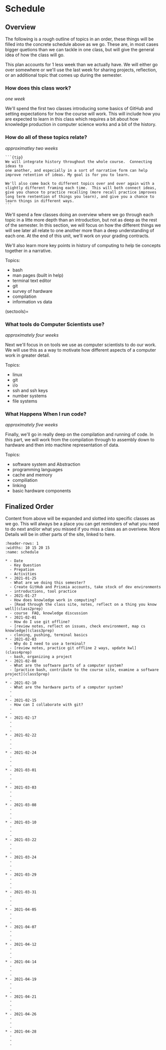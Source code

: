 # Schedule



## Overview

The following is a rough outline of topics in an order, these things will be filled into the concrete schedule above  as we go.  These are, in most cases bigger quetions than we can tackle in one class, but will give the general idea of how the class will go.  

This plan accounts for 1 less week than we actually have.  We will either go over somewhere or we'll use the last week for sharing projects, reflection, or an additional topic that comes up during the semester.

### How does this class work?

_one week_

 We'll spend the first two classes introducing some basics of GitHub and setting expectations for how the course will work. This will include how you are expected to learn in this class which requires a bit about how knowledge production in computer science works and a bit of the history.  

### How do all of these topics relate?

_approximatley two weeks_
````{margin}
```{tip}
We will integrate history throughout the whole course.  Connecting ideas to
one another, and especially in a sort of narrative form can help improve retention of ideas. My goal is for you to learn.  

We'll also come back to different topics over and over again with a slightly different framing each time.  This will both connect ideas, give you chance to practice recalling (more recall practice improves long term rentention of things you learn), and give you a chance to learn things in different ways.
```
````
We'll spend a few classes doing an overview where we go through each topic in a litte more depth than an introduction, but not as deep as the rest of the semester. In this section, we will focus on how the different things we will see later all relate to one another more than a deep understanding of each one.  At the end of this unit, we'll work on your grading contracts.

We'll also learn more key points in history of computing to help tie concepts together in a narrative.


Topics:
- bash
- man pages (built in help)
- terminal text editor
- git
- survey of hardware
- compilation
- information vs data

(sectools)=
### What tools do Computer Scientists use?

_approximately four weeks_

Next we'll focus in on tools we use as computer scientists to do our work.  We will use this as a way to motivate how different aspects of a computer work in greater detail.   

Topics:
- linux
- git
- i/o
- ssh and ssh keys
- number systems
- file systems


### What Happens When I run code?

_approximately five weeks_

Finally, we'll go in really deep on the compilation and running of code. In this part, we will work from the compilation through to assembly down to hardware and then into machine representation of data.   

Topics:
- software system and Abstraction
- programming languages
- cache and memory
- compiliation
- linking
- basic hardware components


## Finalized Order

Content from above will be expanded and slotted into specific classes as we go. This will always be a place you can get reminders of what you need to do next and/or what you missed if you miss a class as an overivew.  More Details will be in other parts of the site, linked to here.


``````{list-table} Schedule
:header-rows: 1
:widths: 10 15 20 15
:name: schedule

* - Date
  - Key Question
  - Prepation
  - Activities
* - 2021-01-25
  - What are we doing this semester?
  - Create GitHub and Prismia accounts, take stock of dev environments
  - introductions, tool practice
* - 2021-01-27
  - How does knowledge work in computing?
  - [Read through the class site, notes, reflect on a thing you know well](class2prep)
  - course  FAQ, knowledge discussion
* - 2021-02-01
  - How do I use git offline?
  - [review notes, reflect on issues, check environment, map cs knowledge](class3prep)
  - cloning, pushing, terminal basics
* - 2021-02-03
  - Why do I need to use a terminal?
  - [review notes, practice git offline 2 ways, update kwl](class4prep)
  - bash, organizing a project
* - 2021-02-08
  - What are the software parts of a computer system?
  - [practice bash, contribute to the course site, examine a software project](class5prep)
  -
* - 2021-02-10
  - What are the hardware parts of a computer system?
  -
  -
* - 2021-02-15
  - How can I collaborate with git?
  -
  -
* - 2021-02-17
  -
  -
  -
* - 2021-02-22
  -
  -
  -
* - 2021-02-24
  -
  -
  -
* - 2021-03-01
  -
  -
  -
* - 2021-03-03
  -
  -
  -
* - 2021-03-08
  -
  -
  -
* - 2021-03-10
  -
  -
  -
* - 2021-03-22
  -
  -
  -
* - 2021-03-24
  -
  -
  -
* - 2021-03-29
  -
  -
  -
* - 2021-03-31
  -
  -
  -
* - 2021-04-05
  -
  -
  -
* - 2021-04-07
  -
  -
  -
* - 2021-04-12
  -
  -
  -
* - 2021-04-14
  -
  -
  -
* - 2021-04-19
  -
  -
  -
* - 2021-04-21
  -
  -
  -
* - 2021-04-26
  -
  -
  -
* - 2021-04-28
  -
  -
  -
``````
